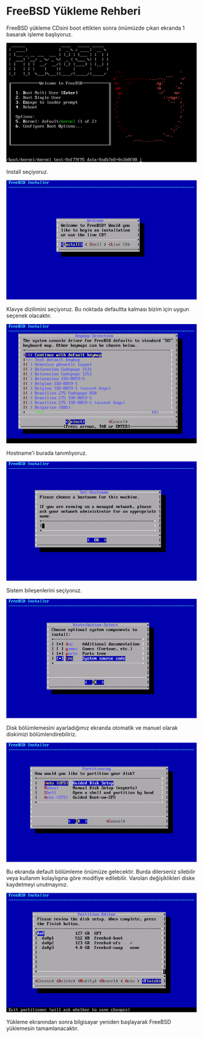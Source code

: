 # FreeBSD Yükleme Rehberi

FreeBSD yükleme CDsini boot ettikten sonra önümüzde çıkan ekranda 1 basarak işleme başlıyoruz.

![](fr1.jpg)

Install seçiyoruz.

![](fr2.jpg)

Klavye dizilimini seçiyoruz. Bu noktada defaultta kalması bizim için uygun seçenek olacaktır.

![](fr3.jpg)

Hostname'i burada tanımlıyoruz.

![](fr4.jpg)

Sistem bileşenlerini seçiyoruz.

![](fr5.jpg)

Disk bölümlemesini ayarladığımız ekranda otomatik ve manuel olarak diskimizi bölümlendirebiliriz. 

![](fr6.jpg)

Bu ekranda default bölümleme önümüze gelecektir. Burda dilerseniz silebilir veya kullanım kolaylıgına göre modifiye edilebilir. Varolan değişiklikleri diske kaydetmeyi unutmayınız.

![](fr7.jpg)

Yükleme ekranından sonra bilgisayar yeniden başlayarak FreeBSD yüklemesin tamamlanacaktır.

